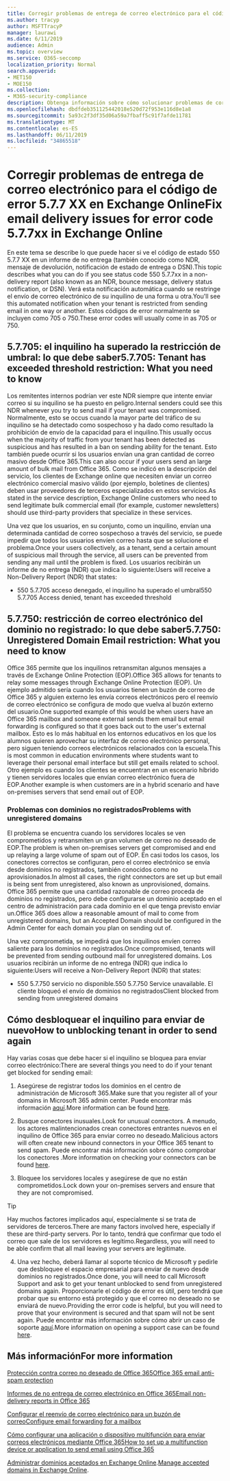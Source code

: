 ```yaml
---
title: Corregir problemas de entrega de correo electrónico para el código de error 5.7.7 XX en Exchange Online
ms.author: tracyp
author: MSFTTracyP
manager: laurawi
ms.date: 6/11/2019
audience: Admin
ms.topic: overview
ms.service: O365-seccomp
localization_priority: Normal
search.appverid:
- MET150
- MOE150
ms.collection:
- M365-security-compliance
description: Obtenga información sobre cómo solucionar problemas de correo electrónico para el código de error 5.7.7 XX en Exchange Online (inquilino bloqueado del envío de correo).
ms.openlocfilehash: dbdfdeb351125442018e520d72f953e116d8e1a8
ms.sourcegitcommit: 5a93c2f3df35d06a59a7fbaff5c91f7afde11781
ms.translationtype: MT
ms.contentlocale: es-ES
ms.lasthandoff: 06/11/2019
ms.locfileid: "34865518"
---
```

# <a name="fix-email-delivery-issues-for-error-code-577xx-in-exchange-online"></a><span data-ttu-id="00738-103">Corregir problemas de entrega de correo electrónico para el código de error 5.7.7 XX en Exchange Online</span><span class="sxs-lookup"><span data-stu-id="00738-103">Fix email delivery issues for error code 5.7.7xx in Exchange Online</span></span>

<span data-ttu-id="00738-104">En este tema se describe lo que puede hacer si ve el código de estado 550 5.7.7 XX en un informe de no entrega (también conocido como NDR, mensaje de devolución, notificación de estado de entrega o DSN).</span><span class="sxs-lookup"><span data-stu-id="00738-104">This topic describes what you can do if you see status code 550 5.7.7xx in a non-delivery report (also known as an NDR, bounce message, delivery status notification, or DSN).</span></span> <span data-ttu-id="00738-105">Verá esta notificación automática cuando se restringe el envío de correo electrónico de su inquilino de una forma u otra.</span><span class="sxs-lookup"><span data-stu-id="00738-105">You'll see this automated notification when your tenant is restricted from sending email in one way or another.</span></span> <span data-ttu-id="00738-106">Estos códigos de error normalmente se incluyen como 705 o 750.</span><span class="sxs-lookup"><span data-stu-id="00738-106">These error codes will usually come in as 705 or 750.</span></span>

## <a name="57705-tenant-has-exceeded-threshold-restriction-what-you-need-to-know"></a><span data-ttu-id="00738-107">5.7.705: el inquilino ha superado la restricción de umbral: lo que debe saber</span><span class="sxs-lookup"><span data-stu-id="00738-107">5.7.705: Tenant has exceeded threshold restriction: What you need to know</span></span>

<span data-ttu-id="00738-108">Los remitentes internos podrían ver este NDR siempre que intente enviar correo si su inquilino se ha puesto en peligro.</span><span class="sxs-lookup"><span data-stu-id="00738-108">Internal senders could see this NDR whenever you try to send mail if your tenant was compromised.</span></span> <span data-ttu-id="00738-109">Normalmente, esto se occus cuando la mayor parte del tráfico de su inquilino se ha detectado como sospechoso y ha dado como resultado la prohibición de envío de la capacidad para el inquilino.</span><span class="sxs-lookup"><span data-stu-id="00738-109">This usually occus when the majority of traffic from your tenant has been detected as suspicious and has resulted in a ban on sending ability for the tenant.</span></span> <span data-ttu-id="00738-110">Esto también puede ocurrir si los usuarios envían una gran cantidad de correo masivo desde Office 365.</span><span class="sxs-lookup"><span data-stu-id="00738-110">This can also occur if your users send an large amount of bulk mail from Office 365.</span></span> <span data-ttu-id="00738-111">Como se indicó en la descripción del servicio, los clientes de Exchange online que necesiten enviar un correo electrónico comercial masivo válido (por ejemplo, boletines de clientes) deben usar proveedores de terceros especializados en estos servicios.</span><span class="sxs-lookup"><span data-stu-id="00738-111">As stated in the service description, Exchange Online customers who need to send legitimate bulk commercial email (for example, customer newsletters) should use third-party providers that specialize in these services.</span></span>

<span data-ttu-id="00738-112">Una vez que los usuarios, en su conjunto, como un inquilino, envían una determinada cantidad de correo sospechoso a través del servicio, se puede impedir que todos los usuarios envíen correo hasta que se solucione el problema.</span><span class="sxs-lookup"><span data-stu-id="00738-112">Once your users collectively, as a tenant, send a certain amount of suspicious mail through the service, all users can be prevented from sending any mail until the problem is fixed.</span></span> <span data-ttu-id="00738-113">Los usuarios recibirán un informe de no entrega (NDR) que indica lo siguiente:</span><span class="sxs-lookup"><span data-stu-id="00738-113">Users will receive a Non-Delivery Report (NDR) that states:</span></span>

- <span data-ttu-id="00738-114">550 5.7.705 acceso denegado, el inquilino ha superado el umbral</span><span class="sxs-lookup"><span data-stu-id="00738-114">550 5.7.705 Access denied, tenant has exceeded threshold</span></span>

## <a name="57750-unregistered-domain-email-restriction-what-you-need-to-know"></a><span data-ttu-id="00738-115">5.7.750: restricción de correo electrónico del dominio no registrado: lo que debe saber</span><span class="sxs-lookup"><span data-stu-id="00738-115">5.7.750: Unregistered Domain Email restriction: What you need to know</span></span>

<span data-ttu-id="00738-116">Office 365 permite que los inquilinos retransmitan algunos mensajes a través de Exchange Online Protection (EOP).</span><span class="sxs-lookup"><span data-stu-id="00738-116">Office 365 allows for tenants to relay some messages through Exchange Online Protection (EOP).</span></span> <span data-ttu-id="00738-117">Un ejemplo admitido sería cuando los usuarios tienen un buzón de correo de Office 365 y alguien externo les envía correos electrónicos pero el reenvío de correo electrónico se configura de modo que vuelva al buzón externo del usuario.</span><span class="sxs-lookup"><span data-stu-id="00738-117">One supported example of this would be when users have an Office 365 mailbox and someone external sends them email but email forwarding is configured so that it goes back out to the user's external mailbox.</span></span> <span data-ttu-id="00738-118">Esto es lo más habitual en los entornos educativos en los que los alumnos quieren aprovechar su interfaz de correo electrónico personal, pero siguen teniendo correos electrónicos relacionados con la escuela.</span><span class="sxs-lookup"><span data-stu-id="00738-118">This is most common in education environments where students want to leverage their personal email interface but still get emails related to school.</span></span> <span data-ttu-id="00738-119">Otro ejemplo es cuando los clientes se encuentran en un escenario híbrido y tienen servidores locales que envían correo electrónico fuera de EOP.</span><span class="sxs-lookup"><span data-stu-id="00738-119">Another example is when customers are in a hybrid scenario and have on-premises servers that send email out of EOP.</span></span>

### <a name="problems-with-unregistered-domains"></a><span data-ttu-id="00738-120">Problemas con dominios no registrados</span><span class="sxs-lookup"><span data-stu-id="00738-120">Problems with unregistered domains</span></span>

<span data-ttu-id="00738-121">El problema se encuentra cuando los servidores locales se ven comprometidos y retransmiten un gran volumen de correo no deseado de EOP.</span><span class="sxs-lookup"><span data-stu-id="00738-121">The problem is when on-premises servers get compromised and end up relaying a large volume of spam out of EOP.</span></span> <span data-ttu-id="00738-122">En casi todos los casos, los conectores correctos se configuran, pero el correo electrónico se envía desde dominios no registrados, también conocidos como no aprovisionados.</span><span class="sxs-lookup"><span data-stu-id="00738-122">In almost all cases, the right connectors are set up but email is being sent from unregistered, also known as unprovisioned, domains.</span></span> <span data-ttu-id="00738-123">Office 365 permite que una cantidad razonable de correo proceda de dominios no registrados, pero debe configurarse un dominio aceptado en el centro de administración para cada dominio en el que tenga previsto enviar un.</span><span class="sxs-lookup"><span data-stu-id="00738-123">Office 365 does allow a reasonable amount of mail to come from unregistered domains, but an Accepted Domain should be configured in the Admin Center for each domain you plan on sending out of.</span></span>

<span data-ttu-id="00738-124">Una vez comprometida, se impedirá que los inquilinos envíen correo saliente para los dominios no registrados.</span><span class="sxs-lookup"><span data-stu-id="00738-124">Once compromised, tenants will be prevented from sending outbound mail for unregistered domains.</span></span> <span data-ttu-id="00738-125">Los usuarios recibirán un informe de no entrega (NDR) que indica lo siguiente:</span><span class="sxs-lookup"><span data-stu-id="00738-125">Users will receive a Non-Delivery Report (NDR) that states:</span></span>

- <span data-ttu-id="00738-126">550 5.7.750 servicio no disponible.</span><span class="sxs-lookup"><span data-stu-id="00738-126">550 5.7.750 Service unavailable.</span></span> <span data-ttu-id="00738-127">El cliente bloqueó el envío de dominios no registrados</span><span class="sxs-lookup"><span data-stu-id="00738-127">Client blocked from sending from unregistered domains</span></span>

## <a name="how-to-unblocking-tenant-in-order-to-send-again"></a><span data-ttu-id="00738-128">Cómo desbloquear el inquilino para enviar de nuevo</span><span class="sxs-lookup"><span data-stu-id="00738-128">How to unblocking tenant in order to send again</span></span>

<span data-ttu-id="00738-129">Hay varias cosas que debe hacer si el inquilino se bloquea para enviar correo electrónico:</span><span class="sxs-lookup"><span data-stu-id="00738-129">There are several things you need to do if your tenant get blocked for sending email:</span></span>

1. <span data-ttu-id="00738-130">Asegúrese de registrar todos los dominios en el centro de administración de Microsoft 365.</span><span class="sxs-lookup"><span data-stu-id="00738-130">Make sure that you register all of your domains in Microsoft 365 admin center.</span></span> <span data-ttu-id="00738-131">Puede encontrar más información [aquí](https://docs.microsoft.com/en-us/exchange/mail-flow-best-practices/manage-accepted-domains/manage-accepted-domains).</span><span class="sxs-lookup"><span data-stu-id="00738-131">More information can be found [here](https://docs.microsoft.com/en-us/exchange/mail-flow-best-practices/manage-accepted-domains/manage-accepted-domains).</span></span>

2. <span data-ttu-id="00738-132">Busque conectores inusuales.</span><span class="sxs-lookup"><span data-stu-id="00738-132">Look for unusual connectors.</span></span> <span data-ttu-id="00738-133">A menudo, los actores malintencionados crean conectores entrantes nuevos en el inquilino de Office 365 para enviar correo no deseado.</span><span class="sxs-lookup"><span data-stu-id="00738-133">Malicious actors will often create new inbound connectors in your Office 365 tenant to send spam.</span></span> <span data-ttu-id="00738-134">Puede encontrar más información sobre cómo comprobar los conectores [](https://docs.microsoft.com/en-us/powershell/module/exchange/mail-flow/get-inboundconnector?view=exchange-ps).</span><span class="sxs-lookup"><span data-stu-id="00738-134">More information on checking your connectors can be found [here](https://docs.microsoft.com/en-us/powershell/module/exchange/mail-flow/get-inboundconnector?view=exchange-ps).</span></span> 

3. <span data-ttu-id="00738-135">Bloquee los servidores locales y asegúrese de que no están comprometidos.</span><span class="sxs-lookup"><span data-stu-id="00738-135">Lock down your on-premises servers and ensure that they are not compromised.</span></span>

> [!TIP]
> <span data-ttu-id="00738-136">Hay muchos factores implicados aquí, especialmente si se trata de servidores de terceros.</span><span class="sxs-lookup"><span data-stu-id="00738-136">There are many factors involved here, especially if these are third-party servers.</span></span> <span data-ttu-id="00738-137">Por lo tanto, tendrá que confirmar que todo el correo que sale de los servidores es legítimo.</span><span class="sxs-lookup"><span data-stu-id="00738-137">Regardless, you will need to be able confirm that  all mail leaving your servers are legitimate.</span></span>

4. <span data-ttu-id="00738-138">Una vez hecho, deberá llamar al soporte técnico de Microsoft y pedirle que desbloquee el espacio empresarial para enviar de nuevo desde dominios no registrados.</span><span class="sxs-lookup"><span data-stu-id="00738-138">Once done, you will need to call Microsoft Support and ask to get your tenant unblocked to send from unregistered domains again.</span></span>  <span data-ttu-id="00738-139">Proporcionarle el código de error es útil, pero tendrá que probar que su entorno está protegido y que el correo no deseado no se enviará de nuevo.</span><span class="sxs-lookup"><span data-stu-id="00738-139">Providing the error code is helpful, but you will need to prove that your environment is secured and that spam will not be sent again.</span></span> <span data-ttu-id="00738-140">Puede encontrar más información sobre cómo abrir un caso de soporte [aquí](https://support.office.com/en-us/article/Contact-support-for-business-products-Admin-Help-32a17ca7-6fa0-4870-8a8d-e25ba4ccfd4b#ID0EAADAAA=online).</span><span class="sxs-lookup"><span data-stu-id="00738-140">More information on opening a support case can be found [here](https://support.office.com/en-us/article/Contact-support-for-business-products-Admin-Help-32a17ca7-6fa0-4870-8a8d-e25ba4ccfd4b#ID0EAADAAA=online).</span></span>
  
## <a name="for-more-information"></a><span data-ttu-id="00738-141">Más información</span><span class="sxs-lookup"><span data-stu-id="00738-141">For more information</span></span>

[<span data-ttu-id="00738-142">Protección contra correo no deseado de Office 365</span><span class="sxs-lookup"><span data-stu-id="00738-142">Office 365 email anti-spam protection</span></span>](anti-spam-protection.md)

[<span data-ttu-id="00738-143">Informes de no entrega de correo electrónico en Office 365</span><span class="sxs-lookup"><span data-stu-id="00738-143">Email non-delivery reports in Office 365</span></span>](https://support.office.com/article/email-non-delivery-reports-in-office-365-51daa6b9-2e35-49c4-a0c9-df85bf8533c3)

[<span data-ttu-id="00738-144">Configurar el reenvío de correo electrónico para un buzón de correo</span><span class="sxs-lookup"><span data-stu-id="00738-144">Configure email forwarding for a mailbox</span></span>](https://docs.microsoft.com/en-us/exchange/recipients-in-exchange-online/manage-user-mailboxes/configure-email-forwarding)

[<span data-ttu-id="00738-145">Cómo configurar una aplicación o dispositivo multifunción para enviar correos electrónicos mediante Office 365</span><span class="sxs-lookup"><span data-stu-id="00738-145">How to set up a multifunction device or application to send email using Office 365</span></span>](https://support.office.com/en-us/article/How-to-set-up-a-multifunction-device-or-application-to-send-email-using-Office-365-69f58e99-c550-4274-ad18-c805d654b4c4)

<span data-ttu-id="00738-146">[Administrar dominios aceptados en Exchange Online](https://docs.microsoft.com/en-us/exchange/mail-flow-best-practices/manage-accepted-domains/manage-accepted-domains).</span><span class="sxs-lookup"><span data-stu-id="00738-146">[Manage accepted domains in Exchange Online](https://docs.microsoft.com/en-us/exchange/mail-flow-best-practices/manage-accepted-domains/manage-accepted-domains).</span></span>
